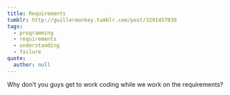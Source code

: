 ```yaml
---
title: Requirements
tumblr: http://guillermonkey.tumblr.com/post/3291457039
tags:
  - programming
  - requirements
  - understanding
  - failure
quote:
  author: null
---
```


Why don’t you guys get to work coding while we work on the requirements?
